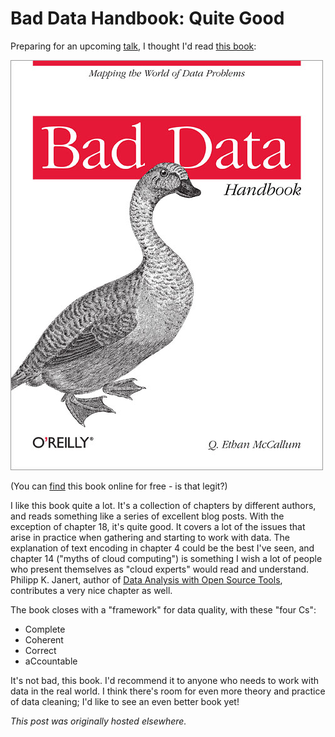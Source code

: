 # Bad Data Handbook: Quite Good



Preparing for an upcoming <a href="http://www.meetup.com/Data-Wranglers-DC/events/154160282/">talk</a>, I thought I'd read <a href="http://www.amazon.com/Bad-Data-Handbook-Cleaning-Back/dp/1449321887">this book</a>:

<a href="bad-data-handbook.jpg"><img class="aligncenter size-medium wp-image-661" alt="bad data handbook cover" src="bad-data-handbook.jpg"></a>

(You can <a href="http://it-ebooks.info/book/1263/">find</a> this book online for free - is that legit?)

I like this book quite a lot. It's a collection of chapters by different authors, and reads something like a series of excellent blog posts. With the exception of chapter 18, it's quite good. It covers a lot of the issues that arise in practice when gathering and starting to work with data. The explanation of text encoding in chapter 4 could be the best I've seen, and chapter 14 ("myths of cloud computing") is something I wish a lot of people who present themselves as "cloud experts" would read and understand. Philipp K. Janert, author of <a href="http://www.amazon.com/Data-Analysis-Open-Source-Tools/dp/0596802358/">Data Analysis with Open Source Tools</a>, contributes a very nice chapter as well.

The book closes with a "framework" for data quality, with these "four Cs":

<ul>
	<li>Complete</li>
	<li>Coherent</li>
	<li>Correct</li>
	<li>aCcountable</li>
</ul>
It's not bad, this book. I'd recommend it to anyone who needs to work with data in the real world. I think there's room for even more theory and practice of data cleaning; I'd like to see an even better book yet!



*This post was originally hosted elsewhere.*
